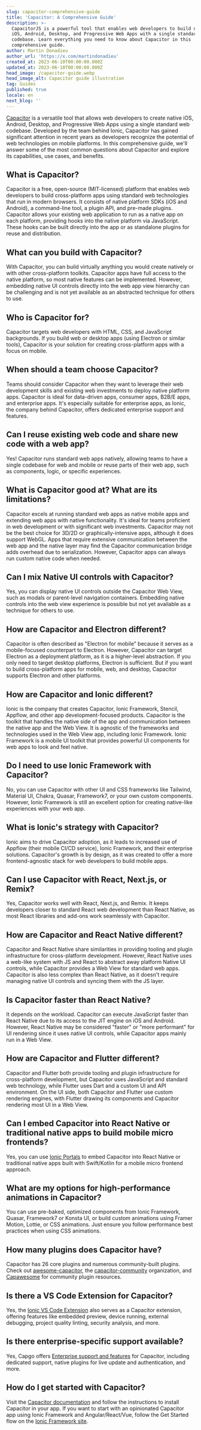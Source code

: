 ```yaml
---
slug: capacitor-comprehensive-guide
title: 'Capacitor: A Comprehensive Guide'
description: >-
  CapacitorJS is a powerful tool that enables web developers to build native
  iOS, Android, Desktop, and Progressive Web Apps with a single standard web
  codebase. Learn everything you need to know about Capacitor in this
  comprehensive guide.
author: Martin Donadieu
author_url: 'https://x.com/martindonadieu'
created_at: 2023-06-10T00:00:00.000Z
updated_at: 2023-06-10T00:00:00.000Z
head_image: /capacitor-guide.webp
head_image_alt: Capacitor guide illustration
tag: Guides
published: true
locale: en
next_blog: ''
---
```


[Capacitor](https://capacitorjs.com/) is a versatile tool that allows web developers to create native iOS, Android, Desktop, and Progressive Web Apps using a single standard web codebase. Developed by the team behind Ionic, Capacitor has gained significant attention in recent years as developers recognize the potential of web technologies on mobile platforms. In this comprehensive guide, we'll answer some of the most common questions about Capacitor and explore its capabilities, use cases, and benefits.

## What is Capacitor?

Capacitor is a free, open-source (MIT-licensed) platform that enables web developers to build cross-platform apps using standard web technologies that run in modern browsers. It consists of native platform SDKs (iOS and Android), a command-line tool, a plugin API, and pre-made plugins. Capacitor allows your existing web application to run as a native app on each platform, providing hooks into the native platform via JavaScript. These hooks can be built directly into the app or as standalone plugins for reuse and distribution.

## What can you build with Capacitor?

With Capacitor, you can build virtually anything you would create natively or with other cross-platform toolkits. Capacitor apps have full access to the native platform, so most native features can be implemented. However, embedding native UI controls directly into the web app view hierarchy can be challenging and is not yet available as an abstracted technique for others to use.

## Who is Capacitor for?

Capacitor targets web developers with HTML, CSS, and JavaScript backgrounds. If you build web or desktop apps (using Electron or similar tools), Capacitor is your solution for creating cross-platform apps with a focus on mobile.

## When should a team choose Capacitor?

Teams should consider Capacitor when they want to leverage their web development skills and existing web investments to deploy native platform apps. Capacitor is ideal for data-driven apps, consumer apps, B2B/E apps, and enterprise apps. It's especially suitable for enterprise apps, as Ionic, the company behind Capacitor, offers dedicated enterprise support and features.

## Can I reuse existing web code and share new code with a web app?

Yes! Capacitor runs standard web apps natively, allowing teams to have a single codebase for web and mobile or reuse parts of their web app, such as components, logic, or specific experiences.

## What is Capacitor good at? What are its limitations?

Capacitor excels at running standard web apps as native mobile apps and extending web apps with native functionality. It's ideal for teams proficient in web development or with significant web investments. Capacitor may not be the best choice for 3D/2D or graphically-intensive apps, although it does support WebGL. Apps that require extensive communication between the web app and the native layer may find the Capacitor communication bridge adds overhead due to serialization. However, Capacitor apps can always run custom native code when needed.

## Can I mix Native UI controls with Capacitor?

Yes, you can display native UI controls outside the Capacitor Web View, such as modals or parent-level navigation containers. Embedding native controls into the web view experience is possible but not yet available as a technique for others to use.

## How are Capacitor and Electron different?

Capacitor is often described as "Electron for mobile" because it serves as a mobile-focused counterpart to Electron. However, Capacitor can target Electron as a deployment platform, as it is a higher-level abstraction. If you only need to target desktop platforms, Electron is sufficient. But if you want to build cross-platform apps for mobile, web, and desktop, Capacitor supports Electron and other platforms.

## How are Capacitor and Ionic different?

Ionic is the company that creates Capacitor, Ionic Framework, Stencil, Appflow, and other app development-focused products. Capacitor is the toolkit that handles the native side of the app and communication between the native app and the Web View. It is agnostic of the frameworks and technologies used in the Web View app, including Ionic Framework. Ionic Framework is a mobile UI toolkit that provides powerful UI components for web apps to look and feel native.

## Do I need to use Ionic Framework with Capacitor?

No, you can use Capacitor with other UI and CSS frameworks like Tailwind, Material UI, Chakra, Quasar, Framework7, or your own custom components. However, Ionic Framework is still an excellent option for creating native-like experiences with your web app.

## What is Ionic's strategy with Capacitor?

Ionic aims to drive Capacitor adoption, as it leads to increased use of Appflow (their mobile CI/CD service), Ionic Framework, and their enterprise solutions. Capacitor's growth is by design, as it was created to offer a more frontend-agnostic stack for web developers to build mobile apps.

## Can I use Capacitor with React, Next.js, or Remix?

Yes, Capacitor works well with React, Next.js, and Remix. It keeps developers closer to standard React web development than React Native, as most React libraries and add-ons work seamlessly with Capacitor.

## How are Capacitor and React Native different?

Capacitor and React Native share similarities in providing tooling and plugin infrastructure for cross-platform development. However, React Native uses a web-like system with JS and React to abstract away platform Native UI controls, while Capacitor provides a Web View for standard web apps. Capacitor is also less complex than React Native, as it doesn't require managing native UI controls and syncing them with the JS layer.

## Is Capacitor faster than React Native?

It depends on the workload. Capacitor can execute JavaScript faster than React Native due to its access to the JIT engine on iOS and Android. However, React Native may be considered "faster" or "more performant" for UI rendering since it uses native UI controls, while Capacitor apps mainly run in a Web View.

## How are Capacitor and Flutter different?

Capacitor and Flutter both provide tooling and plugin infrastructure for cross-platform development, but Capacitor uses JavaScript and standard web technology, while Flutter uses Dart and a custom UI and API environment. On the UI side, both Capacitor and Flutter use custom rendering engines, with Flutter drawing its components and Capacitor rendering most UI in a Web View.

## Can I embed Capacitor into React Native or traditional native apps to build mobile micro frontends?

Yes, you can use [Ionic Portals](https://ionic.io/portals/) to embed Capacitor into React Native or traditional native apps built with Swift/Kotlin for a mobile micro frontend approach.

## What are my options for high-performance animations in Capacitor?

You can use pre-baked, optimized components from Ionic Framework, Quasar, Framework7 or Konsta UI, or build custom animations using Framer Motion, Lottie, or CSS animations. Just ensure you follow performance best practices when using CSS animations.

## How many plugins does Capacitor have?

Capacitor has 26 core plugins and numerous community-built plugins. Check out [awesome-capacitor](https://github.com/riderx/awesome-capacitor/), the [capacitor-community](https://github.com/capacitor-community/) organization, and [Capawesome](https://github.com/capawesome-team/) for community plugin resources.

## Is there a VS Code Extension for Capacitor?

Yes, the [Ionic VS Code Extension](https://marketplace.visualstudio.com/items/?itemName=ionic.ionic) also serves as a Capacitor extension, offering features like embedded preview, device running, external debugging, project quality linting, security analysis, and more.

## Is there enterprise-specific support available?

Yes, Capgo offers [Enterprise support and features](https://capgo.app/) for Capacitor, including dedicated support, native plugins for live update and authentication, and more.

## How do I get started with Capacitor?

Visit the [Capacitor documentation](https://capacitorjs.com/docs/) and follow the instructions to install Capacitor in your app. If you want to start with an opinionated Capacitor app using Ionic Framework and Angular/React/Vue, follow the Get Started flow on the [Ionic Framework site](https://ionicframework.com/).
